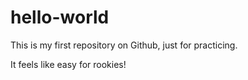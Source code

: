 # hello-world
This is my first repository on Github, just for practicing.

It feels like easy for rookies!
